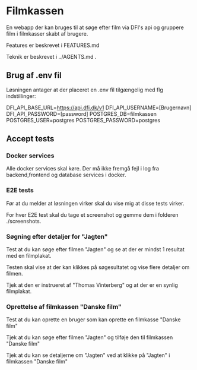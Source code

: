 # Filmkassen
En webapp der kan bruges til at søge efter film via DFI's api og gruppere film i filmkasser skabt af brugere.

Features er beskrevet i FEATURES.md

Teknik er beskrevet i ../AGENTS.md .

## Brug af .env fil
Løsningen antager at der placeret en .env fil tilgængelig med flg indstillinger:

DFI_API_BASE_URL=https://api.dfi.dk/v1
DFI_API_USERNAME=[Brugernavn]
DFI_API_PASSWORD=[password]
POSTGRES_DB=filmkassen
POSTGRES_USER=postgres
POSTGRES_PASSWORD=postgres


## Accept tests 

### Docker services

Alle docker services skal køre. Der må ikke fremgå fejl i log fra backend,frontend og database services i docker.


### E2E tests

Før at du melder at løsningen virker skal du vise mig at disse tests virker.

For hver E2E test skal du tage et screenshot og gemme dem i folderen ./screenshots.

### Søgning efter detaljer for "Jagten"
Test at du kan søge efter filmen "Jagten" og se at der er mindst 1 resultat med en filmplakat. 

Testen skal vise at der kan klikkes på søgesultatet og vise flere detaljer om filmen.

Tjek at den er instrueret af "Thomas Vinterberg" og at der er en synlig filmplakat.

### Oprettelse af filmkassen "Danske film"

Test at du kan oprette en bruger som kan oprette en filmkasse "Danske film"

Tjek at du kan søge efter filmen "Jagten" og tilføje den til filmkassen "Danske film"

Tjek at du kan se detaljerne om "Jagten" ved at klikke på "Jagten" i filmkassen "Danske film"






